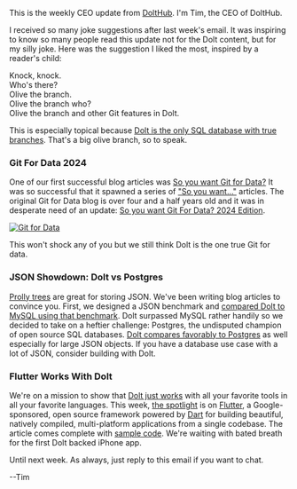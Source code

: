 This is the weekly CEO update from [DoltHub](https://www.dolthub.com/). I'm Tim, the CEO of DoltHub. 

I received so many joke suggestions after last week's email. It was inspiring to know so many people read this update not for the Dolt content, but for my silly joke. Here was the suggestion I liked the most, inspired by a reader's child:

Knock, knock.  
Who's there?  
Olive the branch.  
Olive the branch who?  
Olive the branch and other Git features in Dolt.  

This is especially topical because [Dolt is the only SQL database with true branches](https://www.dolthub.com/blog/2024-09-18-database-branches/). That's a big olive branch, so to speak.

### Git For Data 2024

One of our first successful blog articles was [So you want Git for Data?](https://www.dolthub.com/blog/2020-03-06-so-you-want-git-for-data/) It was so successful that it spawned a series of ["So you want..."](https://www.dolthub.com/blog/?q=%22so%20you%20want%22) articles. The original Git for Data blog is over four and a half years old and it was in desperate need of an update: [So you want Git For Data? 2024 Edition](https://www.dolthub.com/blog/2024-09-24-git-for-data/).

[![Git for Data](../images/git-for-data-2024.png)](https://www.dolthub.com/blog/2024-09-24-git-for-data/)

This won't shock any of you but we still think Dolt is the one true Git for data. 

### JSON Showdown: Dolt vs Postgres

[Prolly trees](https://docs.dolthub.com/architecture/storage-engine/prolly-tree) are great for storing JSON. We've been writing blog articles to convince you. First, we designed a JSON benchmark and [compared Dolt to MySQL using that benchmark](https://www.dolthub.com/blog/2024-09-09-json-mysql-vs-dolt/). Dolt surpassed MySQL rather handily so we decided to take on a heftier challenge: Postgres, the undisputed champion of open source SQL databases. [Dolt compares favorably to Postgres](https://www.dolthub.com/blog/2024-09-22-json-postgres-vs-dolt/) as well especially for large JSON objects. If you have a database use case with a lot of JSON, consider building with Dolt.

### Flutter Works With Dolt

We're on a mission to show that [Dolt just works](https://docs.dolthub.com/guides/dolt-tested-apps) with all your favorite tools in all your favorite languages. This week, [the spotlight](https://www.dolthub.com/blog/2024-09-20-flutter-and-dolt/) is on [Flutter](https://flutter.dev/), a Google-sponsored, open source framework powered by [Dart](https://dart.dev/) for building beautiful, natively compiled, multi-platform applications from a single codebase. The article comes complete with [sample code](https://github.com/dolthub/dolt-flutter-example). We're waiting with bated breath for the first Dolt backed iPhone app.

Until next week. As always, just reply to this email if you want to chat.

--Tim